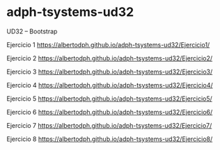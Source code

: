 # adph-tsystems-ud32
UD32 – Bootstrap

Ejercicio 1
https://albertodph.github.io/adph-tsystems-ud32/Ejercicio1/

Ejercicio 2
https://albertodph.github.io/adph-tsystems-ud32/Ejercicio2/

Ejercicio 3
https://albertodph.github.io/adph-tsystems-ud32/Ejercicio3/

Ejercicio 4
https://albertodph.github.io/adph-tsystems-ud32/Ejercicio4/

Ejercicio 5
https://albertodph.github.io/adph-tsystems-ud32/Ejercicio5/

Ejercicio 6
https://albertodph.github.io/adph-tsystems-ud32/Ejercicio6/

Ejercicio 7
https://albertodph.github.io/adph-tsystems-ud32/Ejercicio7/

Ejercicio 8
https://albertodph.github.io/adph-tsystems-ud32/Ejercicio8/
